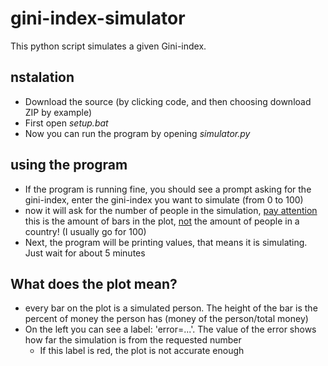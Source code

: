 # gini-index-simulator
This python script simulates a given Gini-index.
## nstalation
* Download the source (by clicking code, and then choosing download ZIP by example)
* First open <em>setup.bat</em>
* Now you can run the program by opening <em>simulator.py</em>
## using the program
* If the program is running fine, you should see a prompt asking for the gini-index, enter the gini-index you want to simulate (from 0 to 100)
* now it will ask for the number of people in the simulation, <ins>pay attention</ins> this is the amount of bars in the plot, <ins>not</ins> the amount of people in a country! (I usually go for 100) 
* Next, the program will be printing values, that means it is simulating. Just wait for about 5 minutes
## What does the plot mean?
* every bar on the plot is a simulated person. The height of the bar is the percent of money the person has (money of the person/total money)
* On the left you can see a label: 'error=...'. The value of the error shows how far the simulation is from the requested number
  * If this label is red, the plot is not accurate enough

